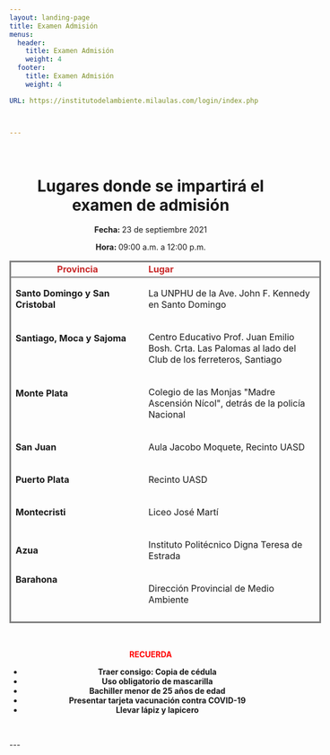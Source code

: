 ```yaml
---
layout: landing-page
title: Examen Admisión
menus:
  header:
    title: Examen Admisión
    weight: 4
  footer:
    title: Examen Admisión
    weight: 4

URL: https://institutodelambiente.milaulas.com/login/index.php



---
```

<p>&nbsp;</p>
<h1 style="text-align: center;"><b>Lugares donde se impartir&aacute; el examen de </b><b>admisi&oacute;n</b></h1>
<p><b></b></p>
<p style="text-align: center;"><b>Fecha: </b>23 de septiembre 2021</p>
<p style="text-align: center;"><b>Hora: </b>09:00 a.m. a 12:00 p.m.</p>
<p style="text-align: center;"></p>
<!-- Este comentario es visible solo en el editor fuente -->
<table class="demoTable" style="height: 646px; width: 556px; margin-left: auto; margin-right: auto; border-style: solid;">
<thead>
<tr style="height: 18px;">
<td style="width: 232.283px; text-align: center; height: 18px;"><strong><span style="color: #c82828;">Provincia</span></strong></td>
<td style="width: 316.367px; height: 18px;"><strong><span style="color: #c82828;">Lugar</span></strong></td>
</tr>
</thead>
<tbody>
<tr style="height: 64px;">
<td style="width: 232.283px; height: 64px; text-align: left;">
<p><b>Santo Domingo y San Cristobal</b></p>
</td>
<td style="width: 316.367px; height: 64px; text-align: left;">
<p>La UNPHU de la Ave. John F. Kennedy en Santo Domingo</p>
</td>
</tr>
<tr style="height: 82px;">
<td style="width: 232.283px; height: 82px; text-align: left;">
<p><b>Santiago, Moca y Sajoma</b></p>
<p><b>&nbsp;</b></p>
</td>
<td style="width: 316.367px; height: 82px; text-align: left;">
<p>Centro Educativo Prof. Juan Emilio Bosh. Crta. Las Palomas al lado del Club de los ferreteros, Santiago</p>
</td>
</tr>
<tr style="height: 78px;">
<td style="width: 232.283px; height: 78px; text-align: left;">
<p><b>Monte Plata</b></p>
<p><b>&nbsp;</b></p>
</td>
<td style="width: 316.367px; height: 78px; text-align: left;">
<p>Colegio de las Monjas "Madre Ascensi&oacute;n N&iacute;col", detr&aacute;s de la polic&iacute;a Nacional</p>
</td>
</tr>
<tr style="height: 46px;">
<td style="width: 232.283px; height: 46px; text-align: left;">
<p><b>San Juan</b></p>
</td>
<td style="width: 316.367px; height: 46px; text-align: left;">
<p>Aula Jacobo Moquete, Recinto UASD</p>
</td>
</tr>
<tr style="height: 46px;">
<td style="width: 232.283px; height: 46px; text-align: left;">
<p><b>Puerto Plata</b></p>
</td>
<td style="width: 316.367px; height: 46px; text-align: left;">
<p>Recinto UASD</p>
</td>
</tr>
<tr style="height: 46px;">
<td style="width: 232.283px; height: 46px; text-align: left;">
<p><b>Montecristi</b></p>
</td>
<td style="width: 316.367px; height: 46px; text-align: left;">
<p>Liceo Jos&eacute; Mart&iacute;</p>
</td>
</tr>
<tr style="height: 64px;">
<td style="width: 232.283px; height: 64px; text-align: left;">
<p><b>Azua</b></p>
</td>
<td style="width: 316.367px; height: 64px; text-align: left;">
<p>Instituto Polit&eacute;cnico Digna Teresa de Estrada</p>
</td>
</tr>
<tr style="height: 64px;">
<td style="width: 232.283px; height: 64px; text-align: left;"><strong>Barahona</strong>
<p><strong>&nbsp;</strong></p>
</td>
<td style="width: 316.367px; height: 64px; text-align: left;">
<p>Direcci&oacute;n Provincial de Medio Ambiente</p>
</td>
</tr>
<tr style="height: 46px;">
<td style="width: 232.283px; height: 46px; text-align: left;"><strong>Pedernales</strong></td>
<td style="width: 316.367px; height: 46px; text-align: left;">
<p>Direcci&oacute;n Provincial de Medio Ambiente</p>
</td>
</tr>
<tr style="height: 46px;">
<td style="width: 232.283px; height: 46px; text-align: left;"><strong>Neiba</strong></td>
<td style="width: 316.367px; height: 46px; text-align: left;">
<p>Escuela Vocacional de las Fuerzas Armadas</p>
</td>
</tr>
<tr style="height: 46px;">
<td style="width: 232.283px; height: 46px; text-align: left;"><strong>La descubierta</strong></td>
<td style="width: 316.367px; height: 46px; text-align: left;">
<p>Centro Cultural Yolanda Mendez</p>
<p></p>
</td>
</tr>
<tr>
<td style="width: 232.283px; text-align: left;"><strong>Dajab&oacute;n</strong></td>
<td style="width: 316.367px; text-align: left;">
<p>Sal&oacute;n de Villas Codevi / Zona Franca</p>
<p></p>
</td>
</tr>
<tr>
<td style="width: 232.283px; text-align: left;"><strong>San Francisco<br /></strong></td>
<td style="width: 316.367px; text-align: left;">
<p>Ciudad Ganadera</p>
<p></p>
</td>
</tr>
<tr>
<td style="width: 232.283px; text-align: left;"><strong>Monse&ntilde;or Nouel y La Vega<br /></strong></td>
<td style="width: 316.367px; text-align: left;">
<p>Instituto del Ambiente, Jarabacoa</p>
<p></p>
</td>
</tr>
<tr>
<td style="width: 232.283px; text-align: left;"><strong> Santiago Rodr&iacute;guez</strong></td>
<td style="width: 316.367px; text-align: left;">
<p>Sal&oacute;n del Ayuntamiento</p>
<p></p>
</td>
</tr>
<tr>
<td style="width: 232.283px; text-align: left;"><strong>Duverg&eacute;, Prov. Independencia</strong></td>
<td style="width: 316.367px; text-align: left;">
<p>Liceo Secundario Enriquillo</p>
<p></p>
</td>
</tr>
<tr>
<td style="width: 232.283px; text-align: left;"><strong>Jimani, Prov. Independencia</strong></td>
<td style="width: 316.367px; text-align: left;">
<p>Liceo Secundario Frof. M&aacute;ximo P&eacute;rez Florian</p>
<p></p>
</td>
</tr>
<tr>
<td style="width: 232.283px; text-align: left;"><strong>Mao<br /></strong></td>
<td style="width: 316.367px; text-align: left;">
<p>Oficina provincial de Medioambiente</p>
<p></p>
</td>
</tr>
<tr>
<td style="width: 232.283px; text-align: left;"><strong>San Pedro<br /></strong></td>
<td style="width: 316.367px; text-align: left;">
<p>Escuela Vocacional (Laboral)</p>
<p></p>
</td>
</tr>
<tr>
<td style="width: 232.283px; text-align: left;"><strong>La Romana<br /></strong></td>
<td style="width: 316.367px; text-align: left;">
<p>Polit&eacute;cnico Calasanz San Eduardo</p>
<p></p>
</td>
</tr>
<tr>
<td style="width: 232.283px; text-align: left;"><strong>Hato Mayor</strong></td>
<td style="width: 316.367px; text-align: left;">
<p>Escuela Primaria Julio Mateo Jimenes, Recinto Juan Bosch</p>
<p></p>
</td>
</tr>
<tr>
<td style="width: 232.283px; text-align: left;"><strong>Elias Pi&ntilde;a<br /></strong></td>
<td style="width: 316.367px; text-align: left;">
<p>Liceo Gast&oacute;n Fernando Deligne</p>
</td>
</tr>
<tr>
<td style="width: 232.283px; text-align: left;"><strong>Ban&iacute; - Peravia<br /></strong></td>
<td style="width: 316.367px; text-align: left;">
<p>Escuela Vocacional<br />Contacto: 809-522-7898 y 809-706-4262<br /><strong></strong></p>
</td>
</tr>
</tbody>
</table>
<p style="text-align: center;">&nbsp;</p>
<p style="text-align: center;"><span style="color: #ff0000;"><b>RECUERDA</b></span></p>
<ul>
<li style="text-align: center;"><b>Traer consigo: Copia de c&eacute;dula</b></li>
<li style="text-align: center;"><b>Uso obligatorio de mascarilla</b></li>
<li style="text-align: center;"><b>Bachiller menor de 25 a&ntilde;os de edad</b></li>
<li style="text-align: center;"><b>Presentar tarjeta vacunaci&oacute;n contra COVID-19</b></li>
<li style="text-align: center;"><b>Llevar l&aacute;piz y lapicero</b></li>
</ul>
<p style="text-align: center;">&nbsp; &nbsp; &nbsp; &nbsp; &nbsp;</p>
---
